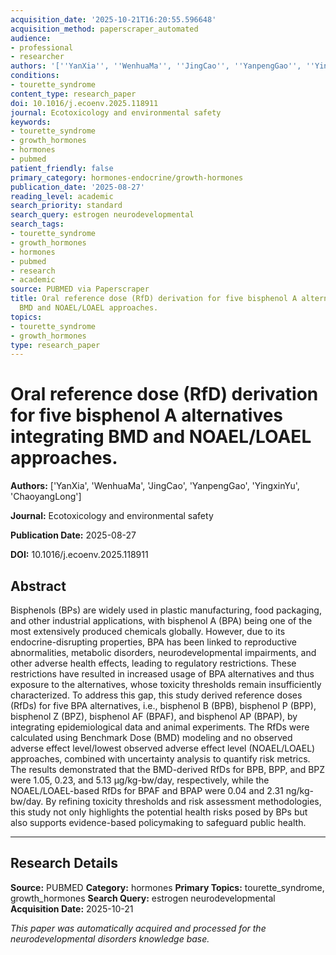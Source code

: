 ```yaml
---
acquisition_date: '2025-10-21T16:20:55.596648'
acquisition_method: paperscraper_automated
audience:
- professional
- researcher
authors: '[''YanXia'', ''WenhuaMa'', ''JingCao'', ''YanpengGao'', ''YingxinYu'', ''ChaoyangLong'']'
conditions:
- tourette_syndrome
content_type: research_paper
doi: 10.1016/j.ecoenv.2025.118911
journal: Ecotoxicology and environmental safety
keywords:
- tourette_syndrome
- growth_hormones
- hormones
- pubmed
patient_friendly: false
primary_category: hormones-endocrine/growth-hormones
publication_date: '2025-08-27'
reading_level: academic
search_priority: standard
search_query: estrogen neurodevelopmental
search_tags:
- tourette_syndrome
- growth_hormones
- hormones
- pubmed
- research
- academic
source: PUBMED via Paperscraper
title: Oral reference dose (RfD) derivation for five bisphenol A alternatives integrating
  BMD and NOAEL/LOAEL approaches.
topics:
- tourette_syndrome
- growth_hormones
type: research_paper
---
```


# Oral reference dose (RfD) derivation for five bisphenol A alternatives integrating BMD and NOAEL/LOAEL approaches.

**Authors:** ['YanXia', 'WenhuaMa', 'JingCao', 'YanpengGao', 'YingxinYu', 'ChaoyangLong']

**Journal:** Ecotoxicology and environmental safety

**Publication Date:** 2025-08-27

**DOI:** 10.1016/j.ecoenv.2025.118911

## Abstract

Bisphenols (BPs) are widely used in plastic manufacturing, food packaging, and other industrial applications, with bisphenol A (BPA) being one of the most extensively produced chemicals globally. However, due to its endocrine-disrupting properties, BPA has been linked to reproductive abnormalities, metabolic disorders, neurodevelopmental impairments, and other adverse health effects, leading to regulatory restrictions. These restrictions have resulted in increased usage of BPA alternatives and thus exposure to the alternatives, whose toxicity thresholds remain insufficiently characterized. To address this gap, this study derived reference doses (RfDs) for five BPA alternatives, i.e., bisphenol B (BPB), bisphenol P (BPP), bisphenol Z (BPZ), bisphenol AF (BPAF), and bisphenol AP (BPAP), by integrating epidemiological data and animal experiments. The RfDs were calculated using Benchmark Dose (BMD) modeling and no observed adverse effect level/lowest observed adverse effect level (NOAEL/LOAEL) approaches, combined with uncertainty analysis to quantify risk metrics. The results demonstrated that the BMD-derived RfDs for BPB, BPP, and BPZ were 1.05, 0.23, and 5.13 μg/kg-bw/day, respectively, while the NOAEL/LOAEL-based RfDs for BPAF and BPAP were 0.04 and 2.31 ng/kg-bw/day. By refining toxicity thresholds and risk assessment methodologies, this study not only highlights the potential health risks posed by BPs but also supports evidence-based policymaking to safeguard public health.

---

## Research Details

**Source:** PUBMED
**Category:** hormones
**Primary Topics:** tourette_syndrome, growth_hormones
**Search Query:** estrogen neurodevelopmental
**Acquisition Date:** 2025-10-21

*This paper was automatically acquired and processed for the neurodevelopmental disorders knowledge base.*
